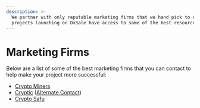 ```yaml
---
description: >-
  We partner with only reputable marketing firms that we hand pick to ensure
  projects launching on DxSale have access to some of the best resources!
---
```


# Marketing Firms

Below are a list of some of the best marketing firms that you can contact to help make your project more successful:

* [Crypto Miners](https://cryptominersco.info)
* [Cryptic](https://t.me/Crypticsmma) ([Alternate Contact](https://t.me/AceCryptic))
* [Crypto Safu](https://t.me/CryptoSafuGems)
